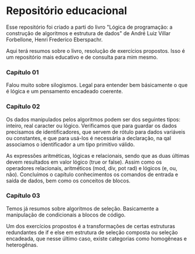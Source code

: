 # Repositório educacional 

Esse repositório foi criado a parti do livro "Lógica de programação: a construção de algoritmos e estrutura de dados" de André Luiz Villar Forbellone, Henri Frederico Eberspachr.

Aqui terá resumos sobre o livro, resolução de exercícios propostos. Isso é um repositório mais educativo e de consulta para mim mesmo. 

### Capítulo 01

Falou muito sobre silogismos. Legal para entender bem básicamente o que é lógica e um pensamento encadeado coerente. 

### Capítulo 02 

Os dados manipulados pelos algoritmos podem ser dos seguintes tipos: inteiro, real caracter ou lógico. Verificamos que para guardar os dados precisamos de identificadores, que servem de rótulo para dados variáveis ou constantes, e que para usá-los é necessária a declaração, na qal associamos o identificador a um tipo primitivo válido. 

As expressões aritméticas, lógicas e relacionais, sendo que as duas últimas devem resultados em valor lógico (true or false). Assim como os operadores relacionais, aritméticos (mod, div, pot rad) e lógicos (e, ou, não). Concluímos o capítulo conhecimentos os comandos de entrada e saída de dados, bem como os conceitos de blocos.


### Capítulo 03

Temos já resumos sobre algoritmos de seleção. Basicamente a manipulação de condicionais a blocos de código. 

Um dos exercícios propostos é a transformações de certas estruturas redundantes de if e else em estrutura de seleção composta ou seleção encadeada, que nesse último caso, existe categorias como homogêneas e heterogênas. 